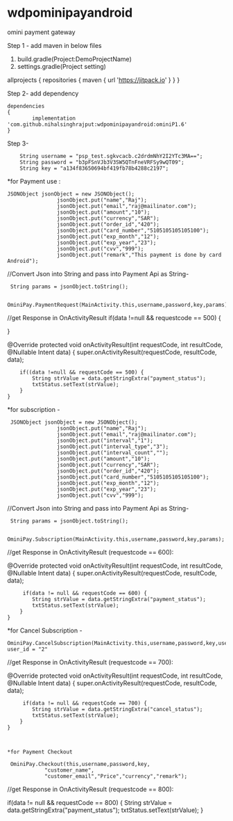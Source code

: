 # wdpominipayandroid
omini payment gateway 

Step 1 -
add maven in below files 

1. build.gradle(Project:DemoProjectName)
2. settings.gradle(Project setting)

allprojects 
{
		repositories {
			maven 
			{ 
			url 'https://jitpack.io'
			}
		}
	}
  
  
  
  Step 2- add dependency

  	dependencies 
	{
	        implementation 'com.github.nihalsinghrajput:wdpominipayandroid:ominiP1.6'
	}
	
	
	
Step 3- 

        String username = "psp_test.sgkvcacb.c2drdmNhY2I2YTc3MA==";
        String password = "b3pFSnVJb3V3SW5QTnFneVRFSy9wQT09";
        String key = "a134f83650694bf419fb78b4288c2197";


*for Payment use :

	JSONObject jsonObject = new JSONObject();
                    jsonObject.put("name","Raj");
                    jsonObject.put("email","raj@mailinator.com");
                    jsonObject.put("amount","10");
                    jsonObject.put("currency","SAR");
                    jsonObject.put("order_id","420");
                    jsonObject.put("card_number","5105105105105100");
                    jsonObject.put("exp_month","12");
                    jsonObject.put("exp_year","23");
                    jsonObject.put("cvv","999");
                    jsonObject.put("remark","This payment is done by card Android");

//Convert Json into String and pass into Payment Api as String-

	 String params = jsonObject.toString();
	 
	 OminiPay.PaymentRequest(MainActivity.this,username,password,key,params);
	 
	 
	 
//get Response in OnActivityResult
if(data !=null && requestcode == 500)
{

}


@Override
    protected void onActivityResult(int requestCode, int resultCode, @Nullable Intent data) {
        super.onActivityResult(requestCode, resultCode, data);
        
        if((data !=null && requestCode == 500) {
            String strValue = data.getStringExtra("payment_status");
            txtStatus.setText(strValue);
        }
    }
	 
	 
	 
	 
*for subscription - 
	
	 JSONObject jsonObject = new JSONObject();
                    jsonObject.put("name","Raj");
                    jsonObject.put("email","raj@mailinator.com");
                    jsonObject.put("interval","1");
                    jsonObject.put("interval_type","3");
                    jsonObject.put("interval_count","");
                    jsonObject.put("amount","10");
                    jsonObject.put("currency","SAR");
                    jsonObject.put("order_id","420");
                    jsonObject.put("card_number","5105105105105100");
                    jsonObject.put("exp_month","12");
                    jsonObject.put("exp_year","23");
                    jsonObject.put("cvv","999");
		   
		    
		    
//Convert Json into String and pass into Payment Api as String-

	 String params = jsonObject.toString();
	 
	  OminiPay.Subscription(MainActivity.this,username,password,key,params);
	  
//get Response in OnActivityResult (requestcode == 600):

@Override
    protected void onActivityResult(int requestCode, int resultCode, @Nullable Intent data) {
        super.onActivityResult(requestCode, resultCode, data);
        
         if(data != null && requestCode == 600) {
            String strValue = data.getStringExtra("payment_status");
            txtStatus.setText(strValue);
        }
    }
	

*for Cancel Subscription - 

	OminiPay.CancelSubscription(MainActivity.this,username,password,key,user_id);
	user_id = "2"
	
//get Response in OnActivityResult (requestcode == 700):

@Override
    protected void onActivityResult(int requestCode, int resultCode, @Nullable Intent data) {
        super.onActivityResult(requestCode, resultCode, data);
        
         if(data != null && requestCode == 700) {
            String strValue = data.getStringExtra("cancel_status");
            txtStatus.setText(strValue);
        }
    }
    
    
    
    *for Payment Checkout
    
     OminiPay.Checkout(this,username,password,key,
                "customer_name",
                "customer_email","Price","currency","remark");
		
		
//get Response in OnActivityResult (requestcode == 800):

 if(data != null && requestCode == 800) 
 {
            String strValue = data.getStringExtra("payment_status");
            txtStatus.setText(strValue);
        }

	

